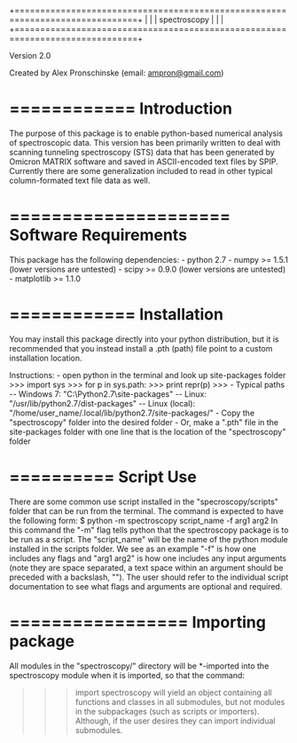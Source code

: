 +==============================================================================+
|                                                                              |
|  spectroscopy                                                                |
|                                                                              |
+==============================================================================+

Version 2.0

Created by Alex Pronschinske
   (email: ampron@gmail.com)

============
Introduction
============

The purpose of this package is to enable python-based numerical analysis of
spectroscopic data.  This version has been primarily written to deal with
scanning tunneling spectroscopy (STS) data that has been generated by Omicron
MATRIX software and saved in ASCII-encoded text files by SPIP.  Currently there
are some generalization included to read in other typical column-formated text
file data as well.

=====================
Software Requirements
=====================

This package has the following dependencies:
    - python 2.7
    - numpy >= 1.5.1 (lower versions are untested)
    - scipy >= 0.9.0 (lower versions are untested)
    - matplotlib >= 1.1.0

============
Installation
============

You may install this package directly into your python distribution, but it is
recommended that you instead install a .pth (path) file point to a custom
installation location.

Instructions:
    - open python in the terminal and look up site-packages folder
        >>> import sys
        >>> for p in sys.path:
        >>>     print repr(p)
        >>> 
    -  Typical paths
        -- Windows 7:     "C:\Python2.7\site-packages\"
        -- Linux:         "/usr/lib/python2.7/dist-packages"
        -- Linux (local): "/home/user_name/.local/lib/python2.7/site-packages/"
    - Copy the "spectroscopy" folder into the desired folder
    - Or, make a ".pth" file in the site-packages folder with one line that is
      the location of the "spectroscopy" folder

==========
Script Use
==========

There are some common use script installed in the "specroscopy/scripts" folder
that can be run from the terminal.  The command is expected to have the
following form:
$ python -m spectroscopy script_name -f arg1 arg2
In this command the "-m" flag tells python that the spectroscopy package is to
be run as a script.  The "script_name" will be the name of the python module
installed in the scripts folder.  We see as an example "-f" is how one includes
any flags and "arg1 arg2" is how one includes any input arguments (note they are
space separated, a text space within an argument should be preceded with a
backslash, "\").  The user should refer to the individual script documentation
to see what flags and arguments are optional and required.

=================
Importing package
=================

All modules in the "spectroscopy/" directory will be *-imported into the
spectroscopy module when it is imported, so that the command:
>>> import spectroscopy
will yield an object containing all functions and classes in all submodules, but
not modules in the subpackages (such as scripts or importers).  Although, if the
user desires they can import individual submodules.